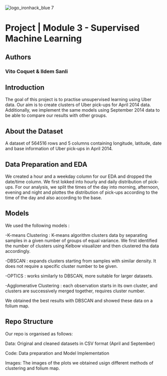 ![logo_ironhack_blue 7](https://user-images.githubusercontent.com/23629340/40541063-a07a0a8a-601a-11e8-91b5-2f13e4e6b441.png)

# Project | Module 3 - Supervised Machine Learning 

## Authors
### Vito Coquet & Ildem Sanli 

## Introduction

The goal of this project is to practise unsupervised learning using Uber data. Our aim is to create clusters of Uber pick-ups for April 2014 data. Additionally, we implement the same models using September 2014 data to be able to compare our results with other groups.   

## About the Dataset

A dataset of 564516 rows and 5 columns containing longitude, latitude, date and base information of Uber pick-ups in April 2014. 


## Data Preparation and EDA 

We created a hour and a weekday column for our EDA and dropped the date/time column. 
We first lokked into hourly and daily distribution of pick-ups.
For our analysis, we split the times of the day into morning, afternoon, evening and night and plottes the distribution of pick-ups according to the time of the day and also according to the base. 

## Models 

We used the following models :

-K-means Clustering : K-means algorithm clusters data by separating samples in a given number of groups of equal variance. We first identified the number of clusters using Kelbow visualizer and then clustered tha data accordingly. 

-DBSCAN : expands clusters starting from samples with similar density. It does not require a specific cluster number to be given. 

-OPTICS : works similarly to DBSCAN, more suitable for larger datasets.

-Agglomerative Clustering :  each observation starts in its own cluster, and clusters are successively merged together, requires cluster number.

We obtained the best results with DBSCAN and showed these data on a folium map. 

## Repo Structure

Our repo is organised as follows:

Data: Original and cleaned datasets in CSV format (April and September)

Code: Data preparation and Model Implementation

Images: The images of the plots we obtained usign different methods of clustering and folium map.
